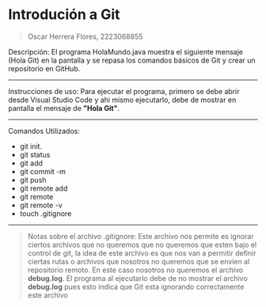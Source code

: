 # Introdución a Git
> Oscar Herrera Flores,   2223068855



Descripción:
El programa HolaMundo.java muestra el siguiente mensaje (Hola Git) en la pantalla y se repasa los comandos básicos de Git y crear un repositorio en GitHub. 

------------

Instrucciones de uso:
Para ejecutar el programa, primero se debe abrir desde Visual Studio Code y ahi mismo ejecutarlo, debe de mostrar en pantalla el mensaje de **"Hola Git"**.

------------

Comandos Utilizados:
- git init.
- git status
- git add
- git commit -m
- git push
- git remote add 
- git remote 
- git remote -v
- touch .gitignore

------------

> Notas sobre el archivo .gitignore:
Este archivo nos permite es ignorar ciertos archivos que no queremos que no queremos que esten bajo el control de git, la idea de este archivo es que nos van a permitir definir ciertas rutas o archivos que nosotros no queremos  que se envien al repositorio remoto. En este caso nosotros no queremos el archivo **debug.log**.
El programa al ejecutarlo debe de no mostrar el archivo **debug.log** pues  esto indica que Git esta ignorando correctamente este archivo
